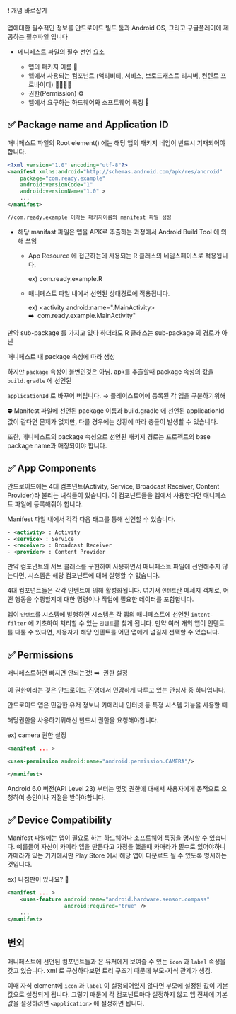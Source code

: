 <aside>
❗ 개념 바로잡기

앱에대한 필수적인 정보를 안드로이드 빌드 툴과 Android OS, 그리고 구글플레이에 제공하는 
필수파일 입니다

</aside>

- 메니페스트 파일의 필수 선언 요소
    
    
    - 앱의 패키지 이름 📛
    - 앱에서 사용되는 컴포넌트 (액티비티, 서비스, 브로드캐스트 리시버, 컨텐트 프로바이더) 👨‍👩‍👧‍👦
    - 권한(Permission) ⚙️
    - 앱에서 요구하는 하드웨어와 소프트웨어 특징 👀
    

## ✅ Package name and Application ID

매니페스트 파일의 Root element(<manifest></manifest>) 에는 해당 앱의 패키지 네임이 반드시 기재되어야 합니다.

```xml
<?xml version="1.0" encoding="utf-8"?>
<manifest xmlns:android="http://schemas.android.com/apk/res/android"
    package="com.ready.example"
    android:versionCode="1"
    android:versionName="1.0" >
    ...
</manifest>

//com.ready.example 이라는 패키지이름의 manifest 파일 생성
```

- 해당 manifast 파일은 앱을 APK로 추출하는 과정에서 Android Build Tool 에 의해 쓰임
    
    
    - App Resource 에 접근하는데 사용되는 R 클래스의 네임스페이스로 적용됩니다.
        
        ex) com.ready.example.R
        
    
    - 매니페스트 파일 내에서 선언된 상대경로에 적용됩니다.
        
        ex)  <activity android:name=".MainActivity>  ➡️  com.ready.example.MainActivity"
        

만약 sub-package 를 가지고 있다 하더라도 R 클래스는 sub-package 의 경로가 아닌 

매니페스트 내 package 속성에 따라 생성

하지만 `package` 속성이 불변인것은 아님. apk를 추출할때 package 속성의 값을 `build.gradle` 에 선언된 

`applicationId` 로 바꾸어 버립니다.  → 플레이스토어에 등록된 각 앱을 구분하기위해

<aside>
⛔ Manifest 파일에 선언된 package 이름과 build.gradle 에 선언된 applicationId 값이 같다면 문제가 없지만, 다를 경우에는 상황에 따라 충돌이 발생할 수 있습니다.

또한, 메니페스트의 package 속성으로 선언된 패키지 경로는 프로젝트의 base package name과 매칭되어야 합니다.

</aside>

## ✅ App Components

안드로이드에는 4대 컴포넌트(Activity, Service, Broadcast Receiver, Content Provider)라 불리는 녀석들이 있습니다. 이 컴포넌트들을 앱에서 사용한다면 매니페스트 파일에 등록해줘야 합니다.

Manifest 파일 내에서 각각 다음 태그를 통해 선언할 수 있습니다.

```xml
- <activity> : Activity
- <service> : Service
- <receiver> : Broadcast Receiver
- <provider> : Content Provider
```

만약 컴포넌트의 서브 클래스를 구현하여 사용하면서 매니페스트 파일에 선언해주지 않는다면, 시스템은 해당 컴포넌트에 대해 실행할 수 없습니다.

4대 컴포넌트들은 각각 인텐트에 의해 활성화됩니다. 여기서 `인텐트`란 메세지 객체로, 어떤 행동을 수행할지에 대한 명령이나 작업에 필요한 데이터를 포함합니다. 

앱이 `인텐트`를 시스템에 발행하면 시스템은 각 앱의 매니페스트에 선언된 `intent-filter` 에 기초하여 처리할 수 있는 `인텐트`를 찾게 됩니다. 만약 여러 개의 앱이 인텐트를 다룰 수 있다면, 사용자가 해당 인텐트를 어떤 앱에게 넘길지 선택할 수 있습니다.

## ✅ Permissions

매니페스트하면 빠지면 안되는것! ➡️  권한 설정

이 권한이라는 것은 안드로이드 진영에서 민감하게 다루고 있는 관심사 중 하나입니다. 

안드로이드 앱은 민감한 유저 정보나 카메라나 인터넷 등 특정 시스템 기능을 사용할 때 

해당권한을 사용하기위해선 반드시 권한을 요청해야합니다.

ex) camera 권한 설정 

```xml
<manifest ... >

<uses-permission android:name="android.permission.CAMERA"/>

</manifest>
```

Android 6.0 버전(API Level 23) 부터는 몇몇 권한에 대해서 사용자에게 동적으로 요청하여 승인이나 거절을 받아야합니다.

## ✅ Device Compatibility

Manifest 파일에는 앱이 필요로 하는 하드웨어나 소프트웨어 특징을 명시할 수 있습니다. 예를들어 자신이 카메라 앱을 만든다고 가정을 했을때 카매라가 필수로 있어야하니 카메라가 있는 기기에서만 Play Store 에서 해당 앱이 다운로드 될 수 있도록 명시하는 것입니다.

ex) 나침판이 있나요? **🧭**

```xml
<manifest ... >
    <uses-feature android:name="android.hardware.sensor.compass"
                  android:required="true" />
    ...
</manifest>
```

## 번외

매니페스트에 선언된 컴포넌트들과 <application> 은 유저에게 보여줄 수 있는 `icon` 과 `label` 속성을 갖고 있습니다.  xml 로 구성하다보면 트리 구조기 때문에 부모-자식 관계가 생김.

이때 자식 element에 `icon` 과 `label` 이 설정되어있지 않다면 부모에 설정된 값이 기본 값으로 설정되게 됩니다. 그렇기 때문에 각 컴포넌트마다 설정하지 않고 앱 전체에 기본 값을 설정하려면 `<application>` 에 설정하면 됩니다.
